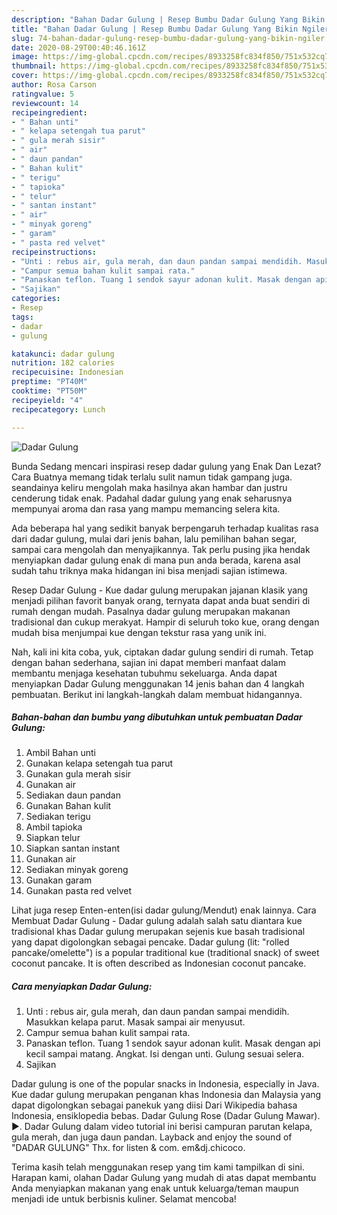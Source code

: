 ```yaml
---
description: "Bahan Dadar Gulung | Resep Bumbu Dadar Gulung Yang Bikin Ngiler"
title: "Bahan Dadar Gulung | Resep Bumbu Dadar Gulung Yang Bikin Ngiler"
slug: 74-bahan-dadar-gulung-resep-bumbu-dadar-gulung-yang-bikin-ngiler
date: 2020-08-29T00:40:46.161Z
image: https://img-global.cpcdn.com/recipes/8933258fc834f850/751x532cq70/dadar-gulung-foto-resep-utama.jpg
thumbnail: https://img-global.cpcdn.com/recipes/8933258fc834f850/751x532cq70/dadar-gulung-foto-resep-utama.jpg
cover: https://img-global.cpcdn.com/recipes/8933258fc834f850/751x532cq70/dadar-gulung-foto-resep-utama.jpg
author: Rosa Carson
ratingvalue: 5
reviewcount: 14
recipeingredient:
- " Bahan unti"
- " kelapa setengah tua parut"
- " gula merah sisir"
- " air"
- " daun pandan"
- " Bahan kulit"
- " terigu"
- " tapioka"
- " telur"
- " santan instant"
- " air"
- " minyak goreng"
- " garam"
- " pasta red velvet"
recipeinstructions:
- "Unti : rebus air, gula merah, dan daun pandan sampai mendidih. Masukkan kelapa parut. Masak sampai air menyusut."
- "Campur semua bahan kulit sampai rata."
- "Panaskan teflon. Tuang 1 sendok sayur adonan kulit. Masak dengan api kecil sampai matang. Angkat. Isi dengan unti. Gulung sesuai selera."
- "Sajikan"
categories:
- Resep
tags:
- dadar
- gulung

katakunci: dadar gulung 
nutrition: 182 calories
recipecuisine: Indonesian
preptime: "PT40M"
cooktime: "PT50M"
recipeyield: "4"
recipecategory: Lunch

---
```



![Dadar Gulung](https://img-global.cpcdn.com/recipes/8933258fc834f850/751x532cq70/dadar-gulung-foto-resep-utama.jpg)

Bunda Sedang mencari inspirasi resep dadar gulung yang Enak Dan Lezat? Cara Buatnya memang tidak terlalu sulit namun tidak gampang juga. seandainya keliru mengolah maka hasilnya akan hambar dan justru cenderung tidak enak. Padahal dadar gulung yang enak seharusnya mempunyai aroma dan rasa yang mampu memancing selera kita.

Ada beberapa hal yang sedikit banyak berpengaruh terhadap kualitas rasa dari dadar gulung, mulai dari jenis bahan, lalu pemilihan bahan segar, sampai cara mengolah dan menyajikannya. Tak perlu pusing jika hendak menyiapkan dadar gulung enak di mana pun anda berada, karena asal sudah tahu triknya maka hidangan ini bisa menjadi sajian istimewa.

Resep Dadar Gulung - Kue dadar gulung merupakan jajanan klasik yang menjadi pilihan favorit banyak orang, ternyata dapat anda buat sendiri di rumah dengan mudah. Pasalnya dadar gulung merupakan makanan tradisional dan cukup merakyat. Hampir di seluruh toko kue, orang dengan mudah bisa menjumpai kue dengan tekstur rasa yang unik ini.


Nah, kali ini kita coba, yuk, ciptakan dadar gulung sendiri di rumah. Tetap dengan bahan sederhana, sajian ini dapat memberi manfaat dalam membantu menjaga kesehatan tubuhmu sekeluarga. Anda dapat menyiapkan Dadar Gulung menggunakan 14 jenis bahan dan 4 langkah pembuatan. Berikut ini langkah-langkah dalam membuat hidangannya.

<!--inarticleads1-->

##### Bahan-bahan dan bumbu yang dibutuhkan untuk pembuatan Dadar Gulung:

1. Ambil  Bahan unti
1. Gunakan  kelapa setengah tua parut
1. Gunakan  gula merah sisir
1. Gunakan  air
1. Sediakan  daun pandan
1. Gunakan  Bahan kulit
1. Sediakan  terigu
1. Ambil  tapioka
1. Siapkan  telur
1. Siapkan  santan instant
1. Gunakan  air
1. Sediakan  minyak goreng
1. Gunakan  garam
1. Gunakan  pasta red velvet


Lihat juga resep Enten-enten(isi dadar gulung/Mendut) enak lainnya. Cara Membuat Dadar Gulung - Dadar gulung adalah salah satu diantara kue tradisional khas Dadar gulung merupakan sejenis kue basah tradisional yang dapat digolongkan sebagai pencake. Dadar gulung (lit: &#34;rolled pancake/omelette&#34;) is a popular traditional kue (traditional snack) of sweet coconut pancake. It is often described as Indonesian coconut pancake. 

<!--inarticleads2-->

##### Cara menyiapkan Dadar Gulung:

1. Unti : rebus air, gula merah, dan daun pandan sampai mendidih. Masukkan kelapa parut. Masak sampai air menyusut.
1. Campur semua bahan kulit sampai rata.
1. Panaskan teflon. Tuang 1 sendok sayur adonan kulit. Masak dengan api kecil sampai matang. Angkat. Isi dengan unti. Gulung sesuai selera.
1. Sajikan


Dadar gulung is one of the popular snacks in Indonesia, especially in Java. Kue dadar gulung merupakan penganan khas Indonesia dan Malaysia yang dapat digolongkan sebagai panekuk yang diisi Dari Wikipedia bahasa Indonesia, ensiklopedia bebas. Dadar Gulung Rose (Dadar Gulung Mawar). ►. Dadar Gulung dalam video tutorial ini berisi campuran parutan kelapa, gula merah, dan juga daun pandan. Layback and enjoy the sound of &#34;DADAR GULUNG&#34; Thx. for listen &amp; com. em&amp;dj.chicoco. 

Terima kasih telah menggunakan resep yang tim kami tampilkan di sini. Harapan kami, olahan Dadar Gulung yang mudah di atas dapat membantu Anda menyiapkan makanan yang enak untuk keluarga/teman maupun menjadi ide untuk berbisnis kuliner. Selamat mencoba!
